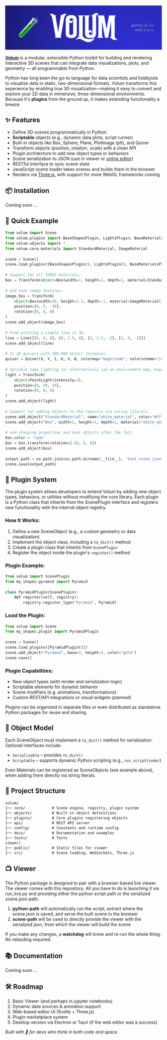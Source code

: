 [![Header](https://github.com/PhilipS01/volum/blob/90af00489989d70374ed29e45c32f310740daca2/docs/static/volum_banner.png)](https://volumeditor.tech/)

[**Volum**](https://volumeditor.tech/) is a modular, extensible Python toolkit for building and rendering interactive 3D scenes that can integrate data visualizations, plots, and geometry — all programmable from Python.

Python has long been the go-to language for data scientists and hobbyists to visualize data in static, two-dimensional formats. Volum transforms this experience by enabling true 3D visualization—making it easy to convert and explore your 2D data in immersive, three-dimensional environments. Because it's **plugins** from the ground up, it makes extending functionality a breeze.

## ✨ Features
- Define 3D scenes programmatically in Python
- **Scriptable** objects (e.g., dynamic data plots, script runner)
- Built-in objects like Box, Sphere, Plane, PlotImage (plt), and Quiver
- Transform objects (position, rotation, scale) with a clean API
- Plugin architecture to add new object types or behaviors
- Scene serialization to JSON (use in viewer or [online editor](https://volumeditor.tech/))
- RESTful interface to sync scene state
- JavaScript scene loader takes scenes and builds them in the browser
- Renders via [Three.js](https://github.com/mrdoob/three.js), with support for more WebGL frameworks coming

## 📦 Installation

Coming soon ...

## 🚀 Quick Example

```python
from volum import Scene
from volum.plugins import BaseShapesPlugin, LightsPlugin, BaseMaterialsPlugin, PlottingPlugin
from volum.objects import *
from volum.core.materials import StandardMaterial, ImageMaterial

scene = Scene()
scene.load_plugins([BaseShapesPlugin(), LightsPlugin(), BaseMaterialsPlugin(), PlottingPlugin()])

# Support for all THREE materials,
box = Transform(object=Box(width=1, height=1, depth=1, material=StandardMaterial(metalness=1, roughness=0)), position=[2, 0, -2], rotation=[45, 0, 0], scale=[1, 1, 1])

# and even image textures.
image_box = Transform(
    object=Box(width=10, height=3.2, depth=.1, material=ImageMaterial()),
    position=[0, 5, -10],
    rotation=[0, 0, 0]
)
scene.add_object(image_box)

# From plotting a simple line in 3D,
line = Line([[0, 0, 0], [0, 2.5, 0], [2, 2.5, -2], [2, 0, -2]])
scene.add_object(line)

# to 3D quivers with 500.000 object instances.
quiver = Quiver(X, Y, Z, U, V, W, colormap="magnitude", colorscheme="inferno")

# Sprinkle some lighting (or alternatively use an environment map, especially with metal materials).
light = Transform(
    object=PointLight(intensity=1),
    position=[0, 50, 20],
    rotation=[0, 0, 0]
)
scene.add_object(light)

# Support for adding objects to the registry via string literals,
scene.add_object("StandardMaterial", name="white_material", color="#fff")
scene.add_object("Box", width=2, height=1, depth=1, material="white_material")

# and changing properties and nest objects after the fact.
box.color = 'cyan'
box = box.transform(rotation=[-45, 0, 0])
scene.add_object(box)

output_path = os.path.join(os.path.dirname(__file__), "test_scene.json")
scene.save(output_path)
```

## 🔌 Plugin System
The plugin system allows developers to extend Volum by adding new object types, behaviors, or utilities without modifying the core library. Each plugin is a Python class that inherits from the ScenePlugin interface and registers new functionality with the internal object registry.

### How It Works:
1. Define a new SceneObject (e.g., a custom geometry or data visualization)
2. Implement the object class, including a `to_dict()` method
3. Create a plugin class that inherits from `ScenePlugin`
4. Register the object inside the plugin's `register()` method

### Plugin Example:
```python
from volum import ScenePlugin
from my_shapes.pyramid import Pyramid

class PyramidPlugin(ScenePlugin):
    def register(self, registry):
        registry.register_type("Pyramid", Pyramid)
```

### Load the Plugin:
```python
from volum import Scene
from my_shapes.plugin import PyramidPlugin

scene = Scene()
scene.load_plugins([PyramidPlugin()])
scene.add_object("Pyramid", base=2, height=3, color="gold")
scene.save()
```

### Plugin Capabilities:
- New object types (with render and serialization logic)
- Scriptable elements for dynamic behavior
- Scene modifiers (e.g. animations, transformations)
- Custom REST/API integrations or visual widgets (planned)

Plugins can be organized in separate files or even distributed as standalone Python packages for reuse and sharing.

## 🧠 Object Model
Each SceneObject must implement a `to_dict()` method for serialization. Optional interfaces include:
- `Serializable` – provides `to_dict()`
- `Scriptable` – supports dynamic Python scripting (e.g., `run_script(code)`)

Even Materials can be registered as SceneObjects (see example above), when adding them directly via string literals.

## 📁 Project Structure
```
volum/
├── core/            # Scene engine, registry, plugin system
├── objects/         # Built-in object definitions
├── plugins/         # Core plugins registering objects
├── api/             # REST API server
├── config/          # Constants and runtime config
├── docs/            # Documentation and examples
├── tests/           # Tests
viewer/
├── public/          # Static files for viewer
├── src/             # Scene loading, WebSockets, Three.js
```
## 📺 Viewer
The Python package is designed to pair with a browser-based live viewer. The viewer comes with this repository. All you have to do is launching it via run_live.py and providing either the python script path or the serialized scene.json path.
1. **python-path** will automatically run the script, extract where the scene.json is saved, and serve the built scene in the browser
2. **scene-path** will be used to directly provide the viewer with the serialized json, from which the viewer will build the scene

If you make any changes, a **watchdog** will know and re-run the whole thing. No relaoding required.

## 📚 Documentation
Coming soon ...

## 🛠️ Roadmap
1. Basic Viewer (and perhaps in jupyter notebooks)
2. Dynamic data sources & animation support
3. Web-based editor UI (Svelte + Three.js)
4. Plugin marketplace system
5. Desktop version via Electron or Tauri (if the web editor was a success)

_Built with 💜 for devs who think in both code and space._
